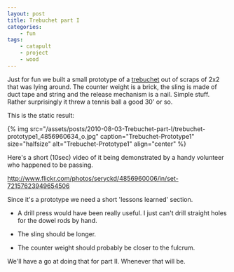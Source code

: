 ```yaml
---
layout: post
title: Trebuchet part I
categories:
    - fun
tags:
    - catapult
    - project
    - wood
---
```


Just for fun we built a small prototype of a [trebuchet](http://en.wikipedia.org/wiki/Trebuchet) out of scraps of 2x2 that was lying around. The counter weight is a brick, the sling is made of duct tape and string and the release mechanism is a nail. Simple stuff. Rather surprisingly it threw a tennis ball a good 30' or so.

This is the static result:

{% img src="/assets/posts/2010-08-03-Trebuchet-part-I/trebuchet-prototype1_4856960634_o.jpg" caption="Trebuchet-Prototype1" size="halfsize" alt="Trebuchet-Prototype1" align="center" %}

Here's a short (10sec) video of it being demonstrated by a handy volunteer who happened to be passing.

http://www.flickr.com/photos/seryckd/4856960006/in/set-72157623949654506

Since it's a prototype we need a short 'lessons learned' section.

* A drill press would have been really useful. I just can't drill straight holes for the dowel rods by hand.

* The sling should be longer.

* The counter weight should probably be closer to the fulcrum.

We'll have a go at doing that for part II. Whenever that will be.
